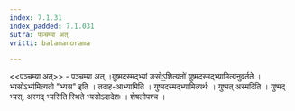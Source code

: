 ```yaml
---
index: 7.1.31
index_padded: 7.1.031
sutra: पञ्चम्या अत्‌
vritti: balamanorama

---
```

<<पञ्चम्या अत्>> - पञ्चम्या अत् ।युष्मदस्मद्भ्यां ङसोऽ॒शित्यतो॑ युष्मदस्मद्भ्यामित्यनुवर्तते ।भ्यसोऽभ्य॑मित्यतो "भ्यस" इति । तदाह-आभ्यामिति । युष्मदस्मद्भ्यामित्यर्थः । युष्मत् अस्मदिति । युष्मद् भ्यस्, अस्मद् भ्यसिति स्थिते भ्यसोऽदादेशः । शेषलोपश्च ।